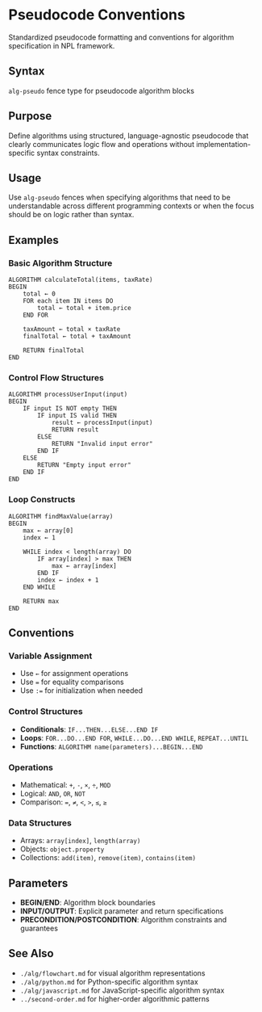 # Pseudocode Conventions
Standardized pseudocode formatting and conventions for algorithm specification in NPL framework.

## Syntax
`alg-pseudo` fence type for pseudocode algorithm blocks

## Purpose
Define algorithms using structured, language-agnostic pseudocode that clearly communicates logic flow and operations without implementation-specific syntax constraints.

## Usage
Use `alg-pseudo` fences when specifying algorithms that need to be understandable across different programming contexts or when the focus should be on logic rather than syntax.

## Examples

### Basic Algorithm Structure
```alg-pseudo
ALGORITHM calculateTotal(items, taxRate)
BEGIN
    total ← 0
    FOR each item IN items DO
        total ← total + item.price
    END FOR
    
    taxAmount ← total × taxRate
    finalTotal ← total + taxAmount
    
    RETURN finalTotal
END
```

### Control Flow Structures
```alg-pseudo
ALGORITHM processUserInput(input)
BEGIN
    IF input IS NOT empty THEN
        IF input IS valid THEN
            result ← processInput(input)
            RETURN result
        ELSE
            RETURN "Invalid input error"
        END IF
    ELSE
        RETURN "Empty input error"
    END IF
END
```

### Loop Constructs
```alg-pseudo
ALGORITHM findMaxValue(array)
BEGIN
    max ← array[0]
    index ← 1
    
    WHILE index < length(array) DO
        IF array[index] > max THEN
            max ← array[index]
        END IF
        index ← index + 1
    END WHILE
    
    RETURN max
END
```

## Conventions

### Variable Assignment
- Use `←` for assignment operations
- Use `=` for equality comparisons
- Use `:=` for initialization when needed

### Control Structures
- **Conditionals**: `IF...THEN...ELSE...END IF`
- **Loops**: `FOR...DO...END FOR`, `WHILE...DO...END WHILE`, `REPEAT...UNTIL`
- **Functions**: `ALGORITHM name(parameters)...BEGIN...END`

### Operations
- Mathematical: `+`, `-`, `×`, `÷`, `MOD`
- Logical: `AND`, `OR`, `NOT`
- Comparison: `=`, `≠`, `<`, `>`, `≤`, `≥`

### Data Structures
- Arrays: `array[index]`, `length(array)`
- Objects: `object.property`
- Collections: `add(item)`, `remove(item)`, `contains(item)`

## Parameters
- **BEGIN/END**: Algorithm block boundaries
- **INPUT/OUTPUT**: Explicit parameter and return specifications
- **PRECONDITION/POSTCONDITION**: Algorithm constraints and guarantees

## See Also
- `./alg/flowchart.md` for visual algorithm representations
- `./alg/python.md` for Python-specific algorithm syntax
- `./alg/javascript.md` for JavaScript-specific algorithm syntax
- `../second-order.md` for higher-order algorithmic patterns